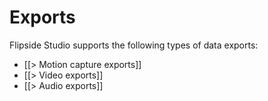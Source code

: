 # Exports

Flipside Studio supports the following types of data exports:

* [[> Motion capture exports]]
* [[> Video exports]]
* [[> Audio exports]]
